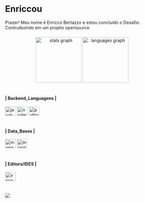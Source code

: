 # Enriccou
Prazer! 
Meu nome é Enricco Bertazzo e estou concluido o Desafio: Contruibuindo em um projeto opensource.

###

<div align="center">
  <img src="https://github-readme-stats.vercel.app/api?hide_title=true&hide_rank=true&show_icons=true&include_all_commits=true&count_private=true&disable_animations=false&theme=apprentice&locale=en&hide_border=true&username=Enriccou" height="150" alt="stats graph"  />
  <img src="https://github-readme-stats.vercel.app/api/top-langs?locale=pt-br&hide_title=true&layout=compact&card_width=320&langs_count=10&theme=apprentice&hide_border=true&username=Enriccou" height="150" alt="languages graph"  />
</div>

#

<h4 align="left">| Backend_Languagens |</h4>

<div align="left">
  <img src="https://cdn.jsdelivr.net/gh/devicons/devicon/icons/java/java-original.svg" height="30" width="35" alt="javascript logo"  />
  <img src="https://cdn.jsdelivr.net/gh/devicons/devicon/icons/nodejs/nodejs-original.svg" height="30" width="35" alt="nodejs logo"  />
  <img src="https://cdn.jsdelivr.net/gh/devicons/devicon/icons/python/python-original.svg" height="30" width="35" alt="python logo"  />
</div>

#

<h4 align="left">| Data_Bases |</h4>

<div align="left">
  <img src="https://cdn.jsdelivr.net/gh/devicons/devicon/icons/mongodb/mongodb-original.svg" height="30" width="35" alt="mongodb logo"  />
  <img src="https://cdn.jsdelivr.net/gh/devicons/devicon/icons/mysql/mysql-original.svg" height="30" width="35" alt="mysql logo"  />
</div>

#

<h4 align="left">| Editors/IDES |</h4>

<div align="left">
  <img src="https://cdn.jsdelivr.net/gh/devicons/devicon/icons/vscode/vscode-original.svg" height="30" width="35" alt="vscode logo"  />
</div>

#

<div align="left">
  <img src="https://visitor-badge.laobi.icu/badge?page_id=Enriccou.visitor-badge"  />
</div>